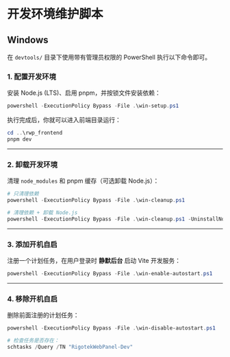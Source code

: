 # 开发环境维护脚本

## Windows

在 `devtools/` 目录下使用带有管理员权限的 PowerShell 执行以下命令即可。  

### 1. 配置开发环境

安装 Node.js (LTS)、启用 pnpm，并按锁文件安装依赖：

```powershell
powershell -ExecutionPolicy Bypass -File .\win-setup.ps1
```

执行完成后，你就可以进入前端目录运行：

```powershell
cd ..\rwp_frontend
pnpm dev
```

---

### 2. 卸载开发环境

清理 `node_modules` 和 pnpm 缓存（可选卸载 Node.js）：

```powershell
# 只清理依赖
powershell -ExecutionPolicy Bypass -File .\win-cleanup.ps1

# 清理依赖 + 卸载 Node.js
powershell -ExecutionPolicy Bypass -File .\win-cleanup.ps1 -UninstallNode
```

---

### 3. 添加开机自启

注册一个计划任务，在用户登录时 **静默后台** 启动 Vite 开发服务：

```powershell
powershell -ExecutionPolicy Bypass -File .\win-enable-autostart.ps1
```

---

### 4. 移除开机自启

删除前面注册的计划任务：

```powershell
powershell -ExecutionPolicy Bypass -File .\win-disable-autostart.ps1

# 检查任务是否存在：
schtasks /Query /TN "RigotekWebPanel-Dev"
```